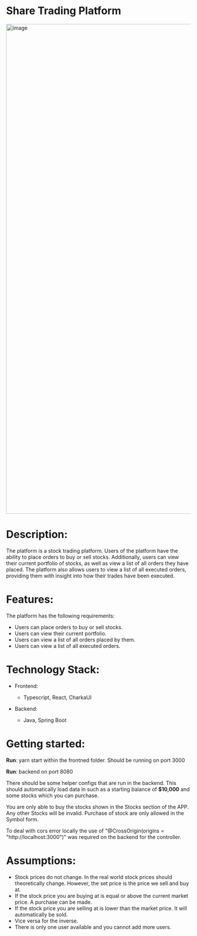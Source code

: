 # Share Trading Platform

<img width="1333" alt="image" src="https://user-images.githubusercontent.com/25177664/235386145-6950008a-6fd9-4813-a592-545092bae5f7.png">

# Description:

The platform is a stock trading platform. Users of the platform have the ability to place orders to buy or sell stocks. Additionally, users can view their current portfolio of stocks, as well as view a list of all orders they have placed. The platform also allows users to view a list of all executed orders, providing them with insight into how their trades have been executed.

# Features:

The platform has the following requirements:
- Users can place orders to buy or sell stocks.
- Users can view their current portfolio.
- Users can view a list of all orders placed by them.
- Users can view a list of all executed orders.


# Technology Stack:

- Frontend:
  - Typescript, React, CharkaUI

- Backend:
  - Java, Spring Boot

# Getting started:

**Run**: yarn start within the frontned folder. Should be running on port 3000

**Run**: backend on port 8080

There should be some helper configs that are run in the backend. This should automatically load data in such as a starting balance of **$10,000** and some stocks which you can purchase.

You are only able to buy the stocks shown in the Stocks section of the APP. Any other Stocks will be invalid. Purchase of stock are only allowed in the Symbol form. 

To deal with cors error locally the use of "@CrossOrigin(origins = "http://localhost:3000")" was required on the backend for the controller. 

# Assumptions:
- Stock prices do not change. In the real world stock prices should theoretically change. However, the set price is the price we sell and buy at.
- If the stock price you are buying at is equal or above the current market price. A purchase can be made.
- If the stock price you are selling at is lower than the market price. It will automatically be sold. 
- Vice versa for the inverse. 
- There is only one user available and you cannot add more users.
